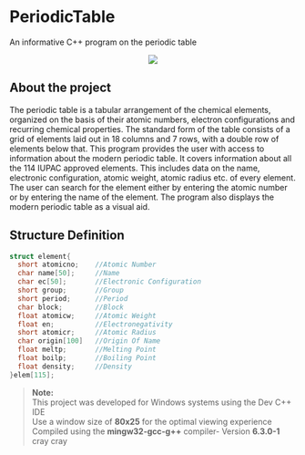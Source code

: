 # PeriodicTable
An informative C++ program on the periodic table
<p align="center">
  <img src="sample.png"/>
</p>  

## About the project
The periodic table is a tabular arrangement of the chemical
elements, organized on the basis of their atomic numbers,
electron configurations and recurring chemical properties. The
standard form of the table consists of a grid of elements laid out in
18 columns and 7 rows, with a double row of elements below that.
This program provides the user with access to information about
the modern periodic table. It covers information about all the 114
IUPAC approved elements. This includes data on the name,
electronic configuration, atomic weight, atomic radius etc. of every
element. The user can search for the element either by entering
the atomic number or by entering the name of the element. The
program also displays the modern periodic table as a visual aid.

## Structure Definition
  ```cpp
  struct element{
    short atomicno;    //Atomic Number
    char name[50];     //Name
    char ec[50];       //Electronic Configuration
    short group;       //Group
    short period;      //Period
    char block;        //Block
    float atomicw;     //Atomic Weight
    float en;          //Electronegativity
    short atomicr;     //Atomic Radius
    char origin[100]   //Origin Of Name
    float meltp;       //Melting Point
    float boilp;       //Boiling Point
    float density;     //Density
  }elem[115];
  ```
> **Note:**  
  This project was developed for Windows systems using the Dev C++ IDE  
  Use a window size of **80x25** for the optimal viewing experience  
  Compiled using the **mingw32-gcc-g++** compiler- Version **6.3.0-1**
  cray cray
